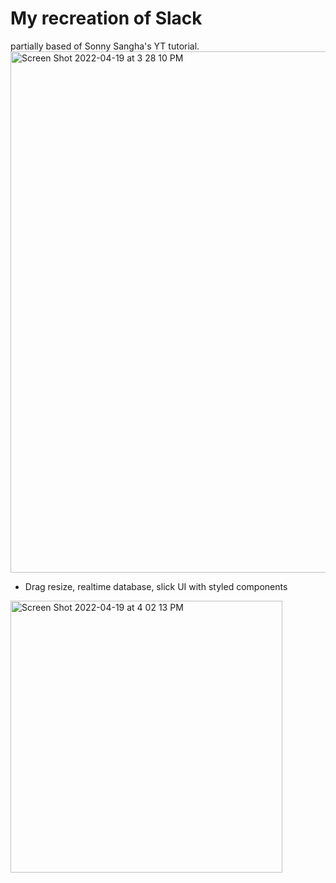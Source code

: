 # My recreation of Slack
partially based of Sonny Sangha's YT tutorial.
<img width="834" alt="Screen Shot 2022-04-19 at 3 28 10 PM" src="https://user-images.githubusercontent.com/34945097/164080928-18f607d2-03d8-419a-adc6-bc61aead46ef.png">
- Drag resize, realtime database, slick UI with styled components
<img width="435" alt="Screen Shot 2022-04-19 at 4 02 13 PM" src="https://user-images.githubusercontent.com/34945097/164086291-cadc0a49-8a40-4129-8b0d-113e0d38e517.png">

